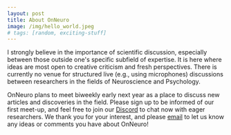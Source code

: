 ```yaml
---
layout: post
title: About OnNeuro
image: /img/hello_world.jpeg
# tags: [random, exciting-stuff]
---
```


I strongly believe in the importance of scientific discussion, especially between those outside one's specific subfield of expertise. It is here where ideas are most open to creative criticism and fresh perspectives. There is currently no venue for structured live (e.g., using microphones) discussions between researchers in the fields of Neuroscience and Psychology.

OnNeuro plans to meet biweekly early next year as a place to discuss new articles and discoveries in the field. Please sign up to be informed of our first meet-up, and feel free to join our [Discord](https://discord.gg/rAh5xMY) to chat now with eager researchers. We thank you for your interest, and please [email](onneuro@gmail.com) to let us know any ideas or comments you have about OnNeuro!
